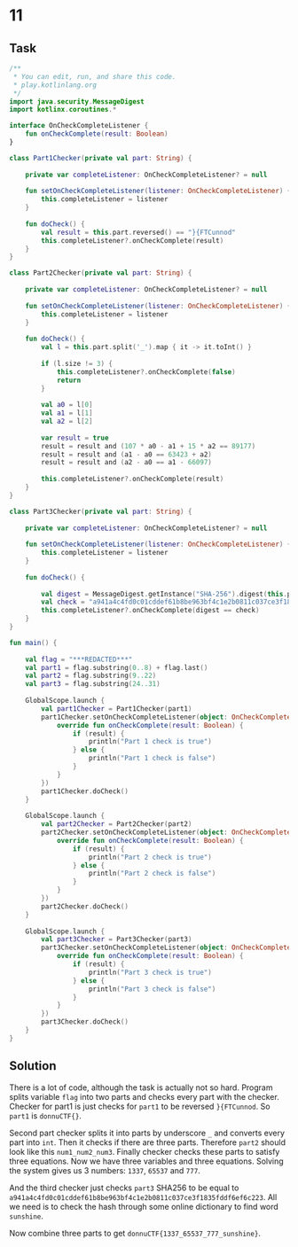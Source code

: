 # 11

## Task

```Kotlin
/**
 * You can edit, run, and share this code. 
 * play.kotlinlang.org 
 */
import java.security.MessageDigest
import kotlinx.coroutines.*

interface OnCheckCompleteListener {
    fun onCheckComplete(result: Boolean)
}

class Part1Checker(private val part: String) {
    
    private var completeListener: OnCheckCompleteListener? = null
    
    fun setOnCheckCompleteListener(listener: OnCheckCompleteListener) {
        this.completeListener = listener
    }
    
    fun doCheck() {
       	val result = this.part.reversed() == "}{FTCunnod"
        this.completeListener?.onCheckComplete(result)
    }
}

class Part2Checker(private val part: String) {
    
    private var completeListener: OnCheckCompleteListener? = null
    
    fun setOnCheckCompleteListener(listener: OnCheckCompleteListener) {
        this.completeListener = listener
    }
    
    fun doCheck() {
        val l = this.part.split('_').map { it -> it.toInt() }
        
        if (l.size != 3) {
            this.completeListener?.onCheckComplete(false)
            return
        }
        
        val a0 = l[0]
        val a1 = l[1]
        val a2 = l[2]
        
        var result = true
       	result = result and (107 * a0 - a1 + 15 * a2 == 89177)
        result = result and (a1 - a0 == 63423 + a2)
        result = result and (a2 - a0 == a1 - 66097)
        
        this.completeListener?.onCheckComplete(result)
    }
}

class Part3Checker(private val part: String) {
    
    private var completeListener: OnCheckCompleteListener? = null
    
    fun setOnCheckCompleteListener(listener: OnCheckCompleteListener) {
        this.completeListener = listener
    }
    
    fun doCheck() {
        
        val digest = MessageDigest.getInstance("SHA-256").digest(this.part.toByteArray()).joinToString(separator="") { String.format("%02x", it) }
        val check = "a941a4c4fd0c01cddef61b8be963bf4c1e2b0811c037ce3f1835fddf6ef6c223"
        this.completeListener?.onCheckComplete(digest == check)
    }
}

fun main() {
    
    val flag = "***REDACTED***"
    val part1 = flag.substring(0..8) + flag.last()
    val part2 = flag.substring(9..22)
    val part3 = flag.substring(24..31)
    
    GlobalScope.launch {
        val part1Checker = Part1Checker(part1)
    	part1Checker.setOnCheckCompleteListener(object: OnCheckCompleteListener {
        	override fun onCheckComplete(result: Boolean) {
                if (result) {
                    println("Part 1 check is true")
                } else {
                    println("Part 1 check is false")
                }
        	}
    	})
        part1Checker.doCheck()
    }
    
    GlobalScope.launch {
        val part2Checker = Part2Checker(part2)
    	part2Checker.setOnCheckCompleteListener(object: OnCheckCompleteListener {
        	override fun onCheckComplete(result: Boolean) {
                if (result) {
                    println("Part 2 check is true")
                } else {
                    println("Part 2 check is false")
                }
        	}
    	})
        part2Checker.doCheck()
    }
    
    GlobalScope.launch {
        val part3Checker = Part3Checker(part3)
    	part3Checker.setOnCheckCompleteListener(object: OnCheckCompleteListener {
        	override fun onCheckComplete(result: Boolean) {
                if (result) {
                    println("Part 3 check is true")
                } else {
                    println("Part 3 check is false")
                }
        	}
    	})
        part3Checker.doCheck()
    }
}
```

## Solution

There is a lot of code, although the task is actually not so hard. Program splits variable `flag` into two parts and checks every part with the checker. Checker for part1 is just checks for `part1` to be reversed `}{FTCunnod`. So `part1` is `donnuCTF{}`.

Second part checker splits it into parts by underscore `_` and converts every part into `int`. Then it checks if there are three parts. Therefore `part2` should look like this `num1_num2_num3`. Finally checker checks these parts to satisfy three equations. Now we have three variables and three equations. Solving the system gives us 3 numbers: `1337`, `65537` and `777`.

And the third checker just checks `part3` SHA256 to be equal to `a941a4c4fd0c01cddef61b8be963bf4c1e2b0811c037ce3f1835fddf6ef6c223`. All we need is to check the hash through some online dictionary to find word `sunshine`.

Now combine three parts to get `donnuCTF{1337_65537_777_sunshine}`.